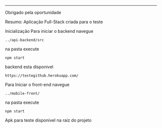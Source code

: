 ________________________________________________________________________________________________________

Obrigado pela oportunidade

Resumo:
Aplicação Full-Stack criada para o teste 

Inicialização
Para iniciar o backend navegue 

    ../api-backend/src

na pasta execute 

    npm start

backend esta disponivel 

    https://testegithub.herokuapp.com/

Para Iniciar o front-end navegue 

    ../mobile-front/

na pasta execute

    npm start

    
 Apk para teste disponivel na raiz do projeto
    